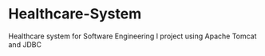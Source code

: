 # Healthcare-System
Healthcare system for Software Engineering I project using Apache Tomcat and JDBC